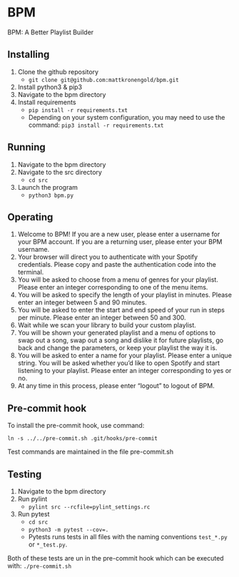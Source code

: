 # BPM
BPM: A Better Playlist Builder

## Installing
1. Clone the github repository
	* ```git clone git@github.com:mattkronengold/bpm.git```
2. Install python3 & pip3
3. Navigate to the bpm directory
4. Install requirements
	* ```pip install -r requirements.txt```
	* Depending on your system configuration, you may need to use the command: ```pip3 install -r requirements.txt```

## Running
1. Navigate to the bpm directory
2. Navigate to the src directory
	* ```cd src```
3. Launch the program
	* ```python3 bpm.py```

## Operating
1. Welcome to BPM! If you are a new user, please enter a username for your BPM account. If you are a returning user, please enter your BPM username.
2. Your browser will direct you to authenticate with your Spotify credentials. Please copy and paste the authentication code into the terminal.
3. You will be asked to choose from a menu of genres for your playlist. Please enter an integer corresponding to one of the menu items.
4. You will be asked to specify the length of your playlist in minutes. Please enter an integer between 5 and 90 minutes.
5. You will be asked to enter the start and end speed of your run in steps per minute. Please enter an integer between 50 and 300.
6. Wait while we scan your library to build your custom playlist.
7. You will be shown your generated playlist and a menu of options to swap out a song, swap out a song and dislike it for future playlists, go back and change the parameters, or keep your playlist the way it is.
8. You will be asked to enter a name for your playlist. Please enter a unique string.
You will be asked whether you’d like to open Spotify and start listening to your playlist. Please enter an integer corresponding to yes or no.
9. At any time in this process, please enter “logout” to logout of BPM. 

## Pre-commit hook
To install the pre-commit hook, use command: 

`ln -s ../../pre-commit.sh .git/hooks/pre-commit`

Test commands are maintained in the file pre-commit.sh

## Testing
1. Navigate to the bpm directory
2. Run pylint
	* ```pylint src --rcfile=pylint_settings.rc```
3. Run pytest
	* ```cd src```
	* ```python3 -m pytest --cov=.```
	* Pytests runs tests in all files with the naming conventions `test_*.py` or `*_test.py`.

Both of these tests are un in the pre-commit hook which can be executed with:
```./pre-commit.sh```
